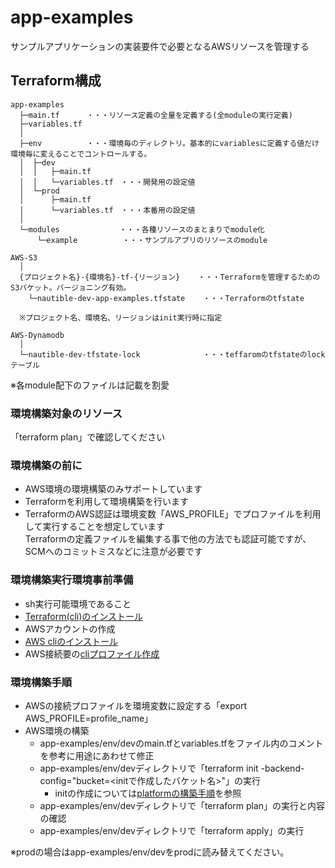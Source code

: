 # app-examples

サンプルアプリケーションの実装要件で必要となるAWSリソースを管理する

## Terraform構成

```text
app-examples
  ├─main.tf      ・・・リソース定義の全量を定義する(全moduleの実行定義)
  ├─variables.tf
  │  
  ├─env          ・・・環境毎のディレクトリ。基本的にvariablesに定義する値だけ環境毎に変えることでコントロールする。
  │  ├─dev
  │  │   ├─main.tf
  │  │   └─variables.tf　・・・開発用の設定値
  │  └─prod
  │      ├─main.tf
  │      └─variables.tf　・・・本番用の設定値
  │                                      
  └─modules　　          ・・・各種リソースのまとまりでmodule化
      └─example          ・・・サンプルアプリのリソースのmodule

AWS-S3
  │  
  {プロジェクト名}-{環境名}-tf-{リージョン}    ・・・Terraformを管理するためのS3バケット。バージョニング有効。
    └─nautible-dev-app-examples.tfstate    ・・・Terraformのtfstate

  ※プロジェクト名、環境名、リージョンはinit実行時に指定

AWS-Dynamodb
  │  
  └─nautible-dev-tfstate-lock              ・・・teffaromのtfstateのlockテーブル
```

※各module配下のファイルは記載を割愛

### 環境構築対象のリソース

「terraform plan」で確認してください

### 環境構築の前に

* AWS環境の環境構築のみサポートしています
* Terraformを利用して環境構築を行います
* TerraformのAWS認証は環境変数「AWS_PROFILE」でプロファイルを利用して実行することを想定しています  
  Terraformの定義ファイルを編集する事で他の方法でも認証可能ですが、SCMへのコミットミスなどに注意が必要です

### 環境構築実行環境事前準備

* sh実行可能環境であること
* [Terraform(cli)のインストール](https://learn.hashicorp.com/tutorials/terraform/install-cli)
* AWSアカウントの作成
* [AWS cliのインストール](https://docs.aws.amazon.com/ja_jp/cli/latest/userguide/cli-chap-install.html)
* AWS接続要の[cliプロファイル作成](https://docs.aws.amazon.com/ja_jp/cli/latest/userguide/cli-configure-profiles.html)

### 環境構築手順

* AWSの接続プロファイルを環境変数に設定する「export AWS_PROFILE=profile_name」
* AWS環境の構築
  * app-examples/env/devのmain.tfとvariables.tfをファイル内のコメントを参考に用途にあわせて修正
  * app-examples/env/devディレクトリで「terraform init -backend-config="bucket=<initで作成したバケット名>"」の実行
    * initの作成については[platformの構築手順](../platform/README.md)を参照
  * app-examples/env/devディレクトリで「terraform plan」の実行と内容の確認
  * app-examples/env/devディレクトリで「terraform apply」の実行

※prodの場合はapp-examples/env/devをprodに読み替えてください。

